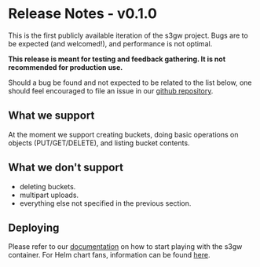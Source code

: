 # Release Notes - v0.1.0

This is the first publicly available iteration of the s3gw project. Bugs are to
be expected (and welcomed!), and performance is not optimal.

**This release is meant for testing and feedback gathering. It is not
recommended for production use.**

Should a bug be found and not expected to be related to the list below, one
should feel encouraged to file an issue in our [github repository][1].

## What we support

At the moment we support creating buckets, doing basic operations on objects
(PUT/GET/DELETE), and listing bucket contents.

## What we don't support

- deleting buckets.
- multipart uploads.
- everything else not specified in the previous section.

## Deploying

Please refer to our [documentation][2] on how to start playing with the s3gw
container. For Helm chart fans, information can be found [here][3].

[1]: https://github.com/aquarist-labs/s3gw-core
[2]: https://github.com/aquarist-labs/s3gw-core#quickstart
[3]: https://github.com/aquarist-labs/s3gw-charts#install
